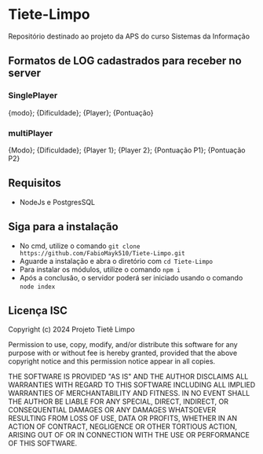 # Tiete-Limpo
Repositório destinado ao projeto da APS do curso Sistemas da Informação

## Formatos de LOG cadastrados para receber no server

### SinglePlayer
{modo}; {Dificuldade}; {Player}; {Pontuação}

### multiPlayer
{Modo}; {Dificuldade}; {Player 1}; {Player 2}; {Pontuação P1}; {Pontuação P2}

## Requisitos

- NodeJs e PostgresSQL

## Siga para a instalação

- No cmd, utilize o comando `git clone https://github.com/FabioMayk510/Tiete-Limpo.git`
- Aguarde a instalação e abra o diretório com `cd Tiete-Limpo`
- Para instalar os módulos, utilize o comando `npm i`
- Após a conclusão, o servidor poderá ser iniciado usando o comando `node index`

## Licença ISC

Copyright (c) 2024 Projeto Tietê Limpo

Permission to use, copy, modify, and/or distribute this software for any
purpose with or without fee is hereby granted, provided that the above
copyright notice and this permission notice appear in all copies.

THE SOFTWARE IS PROVIDED "AS IS" AND THE AUTHOR DISCLAIMS ALL WARRANTIES
WITH REGARD TO THIS SOFTWARE INCLUDING ALL IMPLIED WARRANTIES OF
MERCHANTABILITY AND FITNESS. IN NO EVENT SHALL THE AUTHOR BE LIABLE FOR
ANY SPECIAL, DIRECT, INDIRECT, OR CONSEQUENTIAL DAMAGES OR ANY DAMAGES
WHATSOEVER RESULTING FROM LOSS OF USE, DATA OR PROFITS, WHETHER IN AN
ACTION OF CONTRACT, NEGLIGENCE OR OTHER TORTIOUS ACTION, ARISING OUT OF
OR IN CONNECTION WITH THE USE OR PERFORMANCE OF THIS SOFTWARE.
